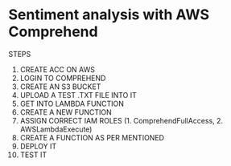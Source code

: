 # Sentiment analysis with AWS Comprehend
STEPS
1) CREATE ACC ON AWS
2) LOGIN TO COMPREHEND
3) CREATE AN S3 BUCKET
4) UPLOAD A TEST .TXT FILE INTO IT
5) GET INTO LAMBDA FUNCTION
6) CREATE A NEW FUNCTION
7) ASSIGN CORRECT IAM ROLES (1. ComprehendFullAccess, 2. AWSLambdaExecute)
8) CREATE A FUNCTION AS PER MENTIONED
9) DEPLOY IT
10) TEST IT

